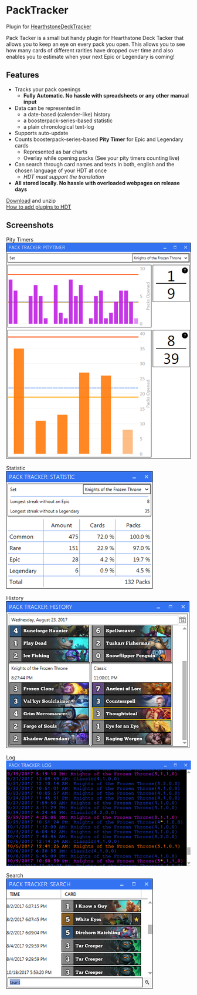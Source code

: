# PackTracker
Plugin for [HearthstoneDeckTracker](https://hsdecktracker.net/)

Pack Tacker is a small but handy plugin for Hearthstone Deck Tacker that allows you to keep an eye on every pack you open. 
This allows you to see how many cards of different rarities have dropped over time and also enables you to estimate when your next Epic or Legendary is coming!

## Features
- Tracks your pack openings
  - **Fully Automatic. No hassle with spreadsheets or any other manual input**
- Data can be represented in
  - a date-based (calender-like) history
  - a boosterpack-series-based statistic
  - a plain chronological text-log
- Supports auto-update
- Counts boosterpack-series-based **Pity Timer** for Epic and Legendary cards
  - Represented as bar charts
  - Overlay while opening packs (See your pity timers counting live)
- Can search through card names and texts in both, english and the chosen language of your HDT at once
  - *HDT must support the translation*
- **All stored locally. No hassle with overloaded webpages on release days**

[Download](https://github.com/MGK82/PackTracker/releases/latest) and unzip  
[How to add plugins to HDT](https://github.com/HearthSim/Hearthstone-Deck-Tracker/wiki/Available-Plugins)

## Screenshots

Pity Timers  
![](https://github.com/MGK82/PackTracker/blob/master/doc/Screenshots/PityTimer.png?raw=true)

Statistic  
![](https://github.com/MGK82/PackTracker/blob/master/doc/Screenshots/Statistic.png?raw=true)

History  
![](https://github.com/MGK82/PackTracker/blob/master/doc/Screenshots/History.png?raw=true)  

Log  
![](https://github.com/MGK82/PackTracker/blob/master/doc/Screenshots/Log.png?raw=true)

Search  
![](https://github.com/MGK82/PackTracker/blob/master/doc/Screenshots/Search.png?raw=true)
